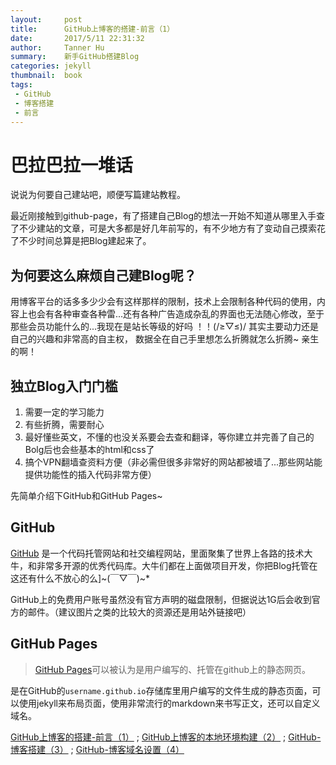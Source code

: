 ```yaml
---
layout:     post
title:      GitHub上博客的搭建-前言（1）
date:       2017/5/11 22:31:32  
author:     Tanner Hu
summary:    新手GitHub搭建Blog
categories: jekyll
thumbnail:  book
tags:
 - GitHub
 - 博客搭建
 - 前言
---
```

# 巴拉巴拉一堆话 #

说说为何要自己建站吧，顺便写篇建站教程。

最近刚接触到github-page，有了搭建自己Blog的想法一开始不知道从哪里入手查了不少建站的文章，可是大多都是好几年前写的，有不少地方有了变动自己摸索花了不少时间总算是把Blog建起来了。

## 为何要这么麻烦自己建Blog呢？ ##

用博客平台的话多多少少会有这样那样的限制，技术上会限制各种代码的使用，内容上也会有各种审查各种雷...还有各种广告造成杂乱的界面也无法随心修改，至于那些会员功能什么的...我现在是站长等级的好吗 ！！(/≥▽≤)/  其实主要动力还是自己的兴趣和非常高的自主权， 数据全在自己手里想怎么折腾就怎么折腾~ 亲生的啊！

## 独立Blog入门门槛 ##

1. 需要一定的学习能力
2. 有些折腾，需要耐心
3. 最好懂些英文，不懂的也没关系要会去查和翻译，等你建立并完善了自己的Bolg后也会些基本的html和css了
4. 搞个VPN翻墙查资料方便（非必需但很多非常好的网站都被墙了...那些网站能提供功能性的插入代码非常方便）


先简单介绍下GitHub和GitHub Pages~

## GitHub ##

[GitHub][1] 是一个代码托管网站和社交编程网站，里面聚集了世界上各路的技术大牛，和非常多开源的优秀代码库。大牛们都在上面做项目开发，你把Blog托管在这还有什么不放心的么]~(￣▽￣)~*

GitHub上的免费用户账号虽然没有官方声明的磁盘限制，但据说达1G后会收到官方的邮件。（建议图片之类的比较大的资源还是用站外链接吧）

## GitHub Pages ##

 >[GitHub Pages][2]可以被认为是用户编写的、托管在github上的静态网页。

是在GitHub的`username.github.io`存储库里用户编写的文件生成的静态页面，可以使用jekyll来布局页面，使用非常流行的markdown来书写正文，还可以自定义域名。

[GitHub上博客的搭建-前言（1）][3] ; [GitHub上博客的本地环境构建（2）][4] ; [GitHub-博客搭建（3）][5] ; [GitHub-博客域名设置（4）][6]




[1]: https://github.com/
[2]: https://pages.github.com/
[3]: /jekyll/2017/05/11/guithub-Blog-to-build-preface/
[4]: /jekyll/2017/05/13/github-Blog's-local-environment/
[5]: /jekyll/2017/05/14/github-Blog-home-page-created/
[6]: /jekyll/2017/05/15/github-Blog-domain-name-setting/
 